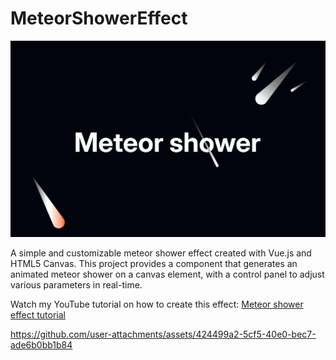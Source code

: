 # MeteorShowerEffect

![Cover image](./design/thumbnails/cover.jpg)

A simple and customizable meteor shower effect created with Vue.js and HTML5 Canvas. This project provides a component that generates an animated meteor shower on a canvas element, with a control panel to adjust various parameters in real-time.

Watch my YouTube tutorial on how to create this effect: [Meteor shower effect tutorial](https://youtu.be/TN-25j35YHs)


https://github.com/user-attachments/assets/424499a2-5cf5-40e0-bec7-ade6b0bb1b84

